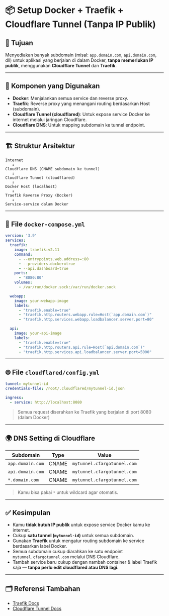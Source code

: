 
# 📦 Setup Docker + Traefik + Cloudflare Tunnel (Tanpa IP Publik)

## 🧩 Tujuan
Menyediakan banyak subdomain (misal: `app.domain.com`, `api.domain.com`, dll) untuk aplikasi yang berjalan di dalam Docker, **tanpa memerlukan IP publik**, menggunakan **Cloudflare Tunnel** dan **Traefik**.

---

## 🔧 Komponen yang Digunakan

- **Docker**: Menjalankan semua service dan reverse proxy.
- **Traefik**: Reverse proxy yang menangani routing berdasarkan Host (subdomain).
- **Cloudflare Tunnel (cloudflared)**: Untuk expose service Docker ke internet melalui jaringan Cloudflare.
- **Cloudflare DNS**: Untuk mapping subdomain ke tunnel endpoint.

---

## 🏗️ Struktur Arsitektur

```text
Internet
   ↓
Cloudflare DNS (CNAME subdomain ke tunnel)
   ↓
Cloudflare Tunnel (cloudflared)
   ↓
Docker Host (localhost)
   ↓
Traefik Reverse Proxy (Docker)
   ↓
Service-service dalam Docker
```

---

## 📄 File `docker-compose.yml`

```yaml
version: '3.9'
services:
  traefik:
    image: traefik:v2.11
    command:
      - --entrypoints.web.address=:80
      - --providers.docker=true
      - --api.dashboard=true
    ports:
      - "8080:80"
    volumes:
      - /var/run/docker.sock:/var/run/docker.sock

  webapp:
    image: your-webapp-image
    labels:
      - "traefik.enable=true"
      - "traefik.http.routers.webapp.rule=Host(`app.domain.com`)"
      - "traefik.http.services.webapp.loadbalancer.server.port=80"

  api:
    image: your-api-image
    labels:
      - "traefik.enable=true"
      - "traefik.http.routers.api.rule=Host(`api.domain.com`)"
      - "traefik.http.services.api.loadbalancer.server.port=5000"
```

---

## 🌐 File `cloudflared/config.yml`

```yaml
tunnel: mytunnel-id
credentials-file: /root/.cloudflared/mytunnel-id.json

ingress:
  - service: http://localhost:8080
```

> Semua request diserahkan ke Traefik yang berjalan di port 8080 (dalam Docker)

---

## 🌍 DNS Setting di Cloudflare

| Subdomain            | Type  | Value                          |
|----------------------|-------|--------------------------------|
| `app.domain.com`     | CNAME | `mytunnel.cfargotunnel.com`    |
| `api.domain.com`     | CNAME | `mytunnel.cfargotunnel.com`    |
| `*.domain.com`       | CNAME | `mytunnel.cfargotunnel.com`    |

> Kamu bisa pakai `*` untuk wildcard agar otomatis.

---

## ✅ Kesimpulan

- Kamu **tidak butuh IP publik** untuk expose service Docker kamu ke internet.
- Cukup **satu tunnel (`mytunnel-id`)** untuk semua subdomain.
- Gunakan **Traefik** untuk mengatur routing subdomain ke service berdasarkan label Docker.
- Semua subdomain cukup diarahkan ke satu endpoint `mytunnel.cfargotunnel.com` melalui DNS Cloudflare.
- Tambah service baru cukup dengan nambah container & label Traefik saja — **tanpa perlu edit cloudflared atau DNS lagi.**

---

## 🗂️ Referensi Tambahan

- [Traefik Docs](https://doc.traefik.io/traefik/)
- [Cloudflare Tunnel Docs](https://developers.cloudflare.com/cloudflare-one/connections/connect-apps/)
